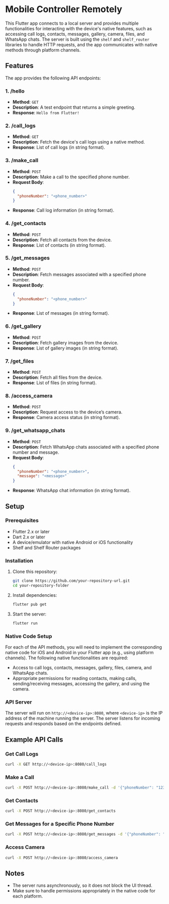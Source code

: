 # Mobile Controller Remotely

This Flutter app connects to a local server and provides multiple functionalities for interacting with the device's native features, such as accessing call logs, contacts, messages, gallery, camera, files, and WhatsApp chats. The server is built using the `shelf` and `shelf_router` libraries to handle HTTP requests, and the app communicates with native methods through platform channels.

## Features

The app provides the following API endpoints:

### 1. **/hello**
- **Method**: `GET`
- **Description**: A test endpoint that returns a simple greeting.
- **Response**: `Hello from Flutter!`

### 2. **/call_logs**
- **Method**: `GET`
- **Description**: Fetch the device's call logs using a native method.
- **Response**: List of call logs (in string format).

### 3. **/make_call**
- **Method**: `POST`
- **Description**: Make a call to the specified phone number.
- **Request Body**: 
  ```json
  {
    "phoneNumber": "<phone_number>"
  }
  ```
- **Response**: Call log information (in string format).

### 4. **/get_contacts**
- **Method**: `POST`
- **Description**: Fetch all contacts from the device.
- **Response**: List of contacts (in string format).

### 5. **/get_messages**
- **Method**: `POST`
- **Description**: Fetch messages associated with a specified phone number.
- **Request Body**:
  ```json
  {
    "phoneNumber": "<phone_number>"
  }
  ```
- **Response**: List of messages (in string format).

### 6. **/get_gallery**
- **Method**: `POST`
- **Description**: Fetch gallery images from the device.
- **Response**: List of gallery images (in string format).

### 7. **/get_files**
- **Method**: `POST`
- **Description**: Fetch all files from the device.
- **Response**: List of files (in string format).

### 8. **/access_camera**
- **Method**: `POST`
- **Description**: Request access to the device’s camera.
- **Response**: Camera access status (in string format).

### 9. **/get_whatsapp_chats**
- **Method**: `POST`
- **Description**: Fetch WhatsApp chats associated with a specified phone number and message.
- **Request Body**:
  ```json
  {
    "phoneNumber": "<phone_number>",
    "message": "<message>"
  }
  ```
- **Response**: WhatsApp chat information (in string format).

## Setup

### Prerequisites
- Flutter 2.x or later
- Dart 2.x or later
- A device/emulator with native Android or iOS functionality
- Shelf and Shelf Router packages

### Installation
1. Clone this repository:
   ```bash
   git clone https://github.com/your-repository-url.git
   cd your-repository-folder
   ```

2. Install dependencies:
   ```bash
   flutter pub get
   ```

3. Start the server:
   ```bash
   flutter run
   ```

### Native Code Setup
For each of the API methods, you will need to implement the corresponding native code for iOS and Android in your Flutter app (e.g., using platform channels). The following native functionalities are required:

- Access to call logs, contacts, messages, gallery, files, camera, and WhatsApp chats.
- Appropriate permissions for reading contacts, making calls, sending/receiving messages, accessing the gallery, and using the camera.

### API Server

The server will run on `http://<device-ip>:8080`, where `<device-ip>` is the IP address of the machine running the server. The server listens for incoming requests and responds based on the endpoints defined.

## Example API Calls

### Get Call Logs
```bash
curl -X GET http://<device-ip>:8080/call_logs
```

### Make a Call
```bash
curl -X POST http://<device-ip>:8080/make_call -d '{"phoneNumber": "1234567890"}' -H "Content-Type: application/json"
```

### Get Contacts
```bash
curl -X POST http://<device-ip>:8080/get_contacts
```

### Get Messages for a Specific Phone Number
```bash
curl -X POST http://<device-ip>:8080/get_messages -d '{"phoneNumber": "1234567890"}' -H "Content-Type: application/json"
```

### Access Camera
```bash
curl -X POST http://<device-ip>:8080/access_camera
```

## Notes
- The server runs asynchronously, so it does not block the UI thread.
- Make sure to handle permissions appropriately in the native code for each platform.
